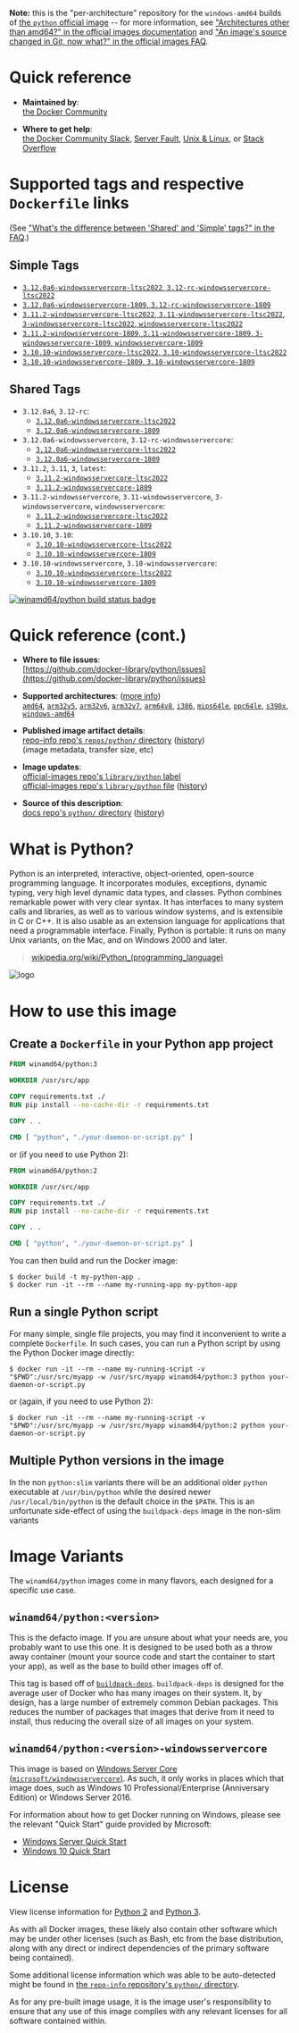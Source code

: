 <!--

********************************************************************************

WARNING:

    DO NOT EDIT "python/README.md"

    IT IS AUTO-GENERATED

    (from the other files in "python/" combined with a set of templates)

********************************************************************************

-->

**Note:** this is the "per-architecture" repository for the `windows-amd64` builds of [the `python` official image](https://hub.docker.com/_/python) -- for more information, see ["Architectures other than amd64?" in the official images documentation](https://github.com/docker-library/official-images#architectures-other-than-amd64) and ["An image's source changed in Git, now what?" in the official images FAQ](https://github.com/docker-library/faq#an-images-source-changed-in-git-now-what).

# Quick reference

-	**Maintained by**:  
	[the Docker Community](https://github.com/docker-library/python)

-	**Where to get help**:  
	[the Docker Community Slack](https://dockr.ly/comm-slack), [Server Fault](https://serverfault.com/help/on-topic), [Unix & Linux](https://unix.stackexchange.com/help/on-topic), or [Stack Overflow](https://stackoverflow.com/help/on-topic)

# Supported tags and respective `Dockerfile` links

(See ["What's the difference between 'Shared' and 'Simple' tags?" in the FAQ](https://github.com/docker-library/faq#whats-the-difference-between-shared-and-simple-tags).)

## Simple Tags

-	[`3.12.0a6-windowsservercore-ltsc2022`, `3.12-rc-windowsservercore-ltsc2022`](https://github.com/docker-library/python/blob/8442e048835d470610de219443b41d477d330e86/3.12-rc/windows/windowsservercore-ltsc2022/Dockerfile)
-	[`3.12.0a6-windowsservercore-1809`, `3.12-rc-windowsservercore-1809`](https://github.com/docker-library/python/blob/8442e048835d470610de219443b41d477d330e86/3.12-rc/windows/windowsservercore-1809/Dockerfile)
-	[`3.11.2-windowsservercore-ltsc2022`, `3.11-windowsservercore-ltsc2022`, `3-windowsservercore-ltsc2022`, `windowsservercore-ltsc2022`](https://github.com/docker-library/python/blob/e664abbb9af1ee6aae5778d70a5df79d86d9ec57/3.11/windows/windowsservercore-ltsc2022/Dockerfile)
-	[`3.11.2-windowsservercore-1809`, `3.11-windowsservercore-1809`, `3-windowsservercore-1809`, `windowsservercore-1809`](https://github.com/docker-library/python/blob/e664abbb9af1ee6aae5778d70a5df79d86d9ec57/3.11/windows/windowsservercore-1809/Dockerfile)
-	[`3.10.10-windowsservercore-ltsc2022`, `3.10-windowsservercore-ltsc2022`](https://github.com/docker-library/python/blob/a3533b1c48d968e784516470d18f3c24975df3d8/3.10/windows/windowsservercore-ltsc2022/Dockerfile)
-	[`3.10.10-windowsservercore-1809`, `3.10-windowsservercore-1809`](https://github.com/docker-library/python/blob/a3533b1c48d968e784516470d18f3c24975df3d8/3.10/windows/windowsservercore-1809/Dockerfile)

## Shared Tags

-	`3.12.0a6`, `3.12-rc`:
	-	[`3.12.0a6-windowsservercore-ltsc2022`](https://github.com/docker-library/python/blob/8442e048835d470610de219443b41d477d330e86/3.12-rc/windows/windowsservercore-ltsc2022/Dockerfile)
	-	[`3.12.0a6-windowsservercore-1809`](https://github.com/docker-library/python/blob/8442e048835d470610de219443b41d477d330e86/3.12-rc/windows/windowsservercore-1809/Dockerfile)
-	`3.12.0a6-windowsservercore`, `3.12-rc-windowsservercore`:
	-	[`3.12.0a6-windowsservercore-ltsc2022`](https://github.com/docker-library/python/blob/8442e048835d470610de219443b41d477d330e86/3.12-rc/windows/windowsservercore-ltsc2022/Dockerfile)
	-	[`3.12.0a6-windowsservercore-1809`](https://github.com/docker-library/python/blob/8442e048835d470610de219443b41d477d330e86/3.12-rc/windows/windowsservercore-1809/Dockerfile)
-	`3.11.2`, `3.11`, `3`, `latest`:
	-	[`3.11.2-windowsservercore-ltsc2022`](https://github.com/docker-library/python/blob/e664abbb9af1ee6aae5778d70a5df79d86d9ec57/3.11/windows/windowsservercore-ltsc2022/Dockerfile)
	-	[`3.11.2-windowsservercore-1809`](https://github.com/docker-library/python/blob/e664abbb9af1ee6aae5778d70a5df79d86d9ec57/3.11/windows/windowsservercore-1809/Dockerfile)
-	`3.11.2-windowsservercore`, `3.11-windowsservercore`, `3-windowsservercore`, `windowsservercore`:
	-	[`3.11.2-windowsservercore-ltsc2022`](https://github.com/docker-library/python/blob/e664abbb9af1ee6aae5778d70a5df79d86d9ec57/3.11/windows/windowsservercore-ltsc2022/Dockerfile)
	-	[`3.11.2-windowsservercore-1809`](https://github.com/docker-library/python/blob/e664abbb9af1ee6aae5778d70a5df79d86d9ec57/3.11/windows/windowsservercore-1809/Dockerfile)
-	`3.10.10`, `3.10`:
	-	[`3.10.10-windowsservercore-ltsc2022`](https://github.com/docker-library/python/blob/a3533b1c48d968e784516470d18f3c24975df3d8/3.10/windows/windowsservercore-ltsc2022/Dockerfile)
	-	[`3.10.10-windowsservercore-1809`](https://github.com/docker-library/python/blob/a3533b1c48d968e784516470d18f3c24975df3d8/3.10/windows/windowsservercore-1809/Dockerfile)
-	`3.10.10-windowsservercore`, `3.10-windowsservercore`:
	-	[`3.10.10-windowsservercore-ltsc2022`](https://github.com/docker-library/python/blob/a3533b1c48d968e784516470d18f3c24975df3d8/3.10/windows/windowsservercore-ltsc2022/Dockerfile)
	-	[`3.10.10-windowsservercore-1809`](https://github.com/docker-library/python/blob/a3533b1c48d968e784516470d18f3c24975df3d8/3.10/windows/windowsservercore-1809/Dockerfile)

[![winamd64/python build status badge](https://img.shields.io/jenkins/s/https/doi-janky.infosiftr.net/job/multiarch/job/windows-amd64/job/python.svg?label=winamd64/python%20%20build%20job)](https://doi-janky.infosiftr.net/job/multiarch/job/windows-amd64/job/python/)

# Quick reference (cont.)

-	**Where to file issues**:  
	[https://github.com/docker-library/python/issues](https://github.com/docker-library/python/issues)

-	**Supported architectures**: ([more info](https://github.com/docker-library/official-images#architectures-other-than-amd64))  
	[`amd64`](https://hub.docker.com/r/amd64/python/), [`arm32v5`](https://hub.docker.com/r/arm32v5/python/), [`arm32v6`](https://hub.docker.com/r/arm32v6/python/), [`arm32v7`](https://hub.docker.com/r/arm32v7/python/), [`arm64v8`](https://hub.docker.com/r/arm64v8/python/), [`i386`](https://hub.docker.com/r/i386/python/), [`mips64le`](https://hub.docker.com/r/mips64le/python/), [`ppc64le`](https://hub.docker.com/r/ppc64le/python/), [`s390x`](https://hub.docker.com/r/s390x/python/), [`windows-amd64`](https://hub.docker.com/r/winamd64/python/)

-	**Published image artifact details**:  
	[repo-info repo's `repos/python/` directory](https://github.com/docker-library/repo-info/blob/master/repos/python) ([history](https://github.com/docker-library/repo-info/commits/master/repos/python))  
	(image metadata, transfer size, etc)

-	**Image updates**:  
	[official-images repo's `library/python` label](https://github.com/docker-library/official-images/issues?q=label%3Alibrary%2Fpython)  
	[official-images repo's `library/python` file](https://github.com/docker-library/official-images/blob/master/library/python) ([history](https://github.com/docker-library/official-images/commits/master/library/python))

-	**Source of this description**:  
	[docs repo's `python/` directory](https://github.com/docker-library/docs/tree/master/python) ([history](https://github.com/docker-library/docs/commits/master/python))

# What is Python?

Python is an interpreted, interactive, object-oriented, open-source programming language. It incorporates modules, exceptions, dynamic typing, very high level dynamic data types, and classes. Python combines remarkable power with very clear syntax. It has interfaces to many system calls and libraries, as well as to various window systems, and is extensible in C or C++. It is also usable as an extension language for applications that need a programmable interface. Finally, Python is portable: it runs on many Unix variants, on the Mac, and on Windows 2000 and later.

> [wikipedia.org/wiki/Python_(programming_language)](https://en.wikipedia.org/wiki/Python_%28programming_language%29)

![logo](https://raw.githubusercontent.com/docker-library/docs/01c12653951b2fe592c1f93a13b4e289ada0e3a1/python/logo.png)

# How to use this image

## Create a `Dockerfile` in your Python app project

```dockerfile
FROM winamd64/python:3

WORKDIR /usr/src/app

COPY requirements.txt ./
RUN pip install --no-cache-dir -r requirements.txt

COPY . .

CMD [ "python", "./your-daemon-or-script.py" ]
```

or (if you need to use Python 2):

```dockerfile
FROM winamd64/python:2

WORKDIR /usr/src/app

COPY requirements.txt ./
RUN pip install --no-cache-dir -r requirements.txt

COPY . .

CMD [ "python", "./your-daemon-or-script.py" ]
```

You can then build and run the Docker image:

```console
$ docker build -t my-python-app .
$ docker run -it --rm --name my-running-app my-python-app
```

## Run a single Python script

For many simple, single file projects, you may find it inconvenient to write a complete `Dockerfile`. In such cases, you can run a Python script by using the Python Docker image directly:

```console
$ docker run -it --rm --name my-running-script -v "$PWD":/usr/src/myapp -w /usr/src/myapp winamd64/python:3 python your-daemon-or-script.py
```

or (again, if you need to use Python 2):

```console
$ docker run -it --rm --name my-running-script -v "$PWD":/usr/src/myapp -w /usr/src/myapp winamd64/python:2 python your-daemon-or-script.py
```

## Multiple Python versions in the image

In the non `python:slim` variants there will be an additional older `python` executable at `/usr/bin/python` while the desired newer `/usr/local/bin/python` is the default choice in the `$PATH`. This is an unfortunate side-effect of using the `buildpack-deps` image in the non-slim variants

# Image Variants

The `winamd64/python` images come in many flavors, each designed for a specific use case.

## `winamd64/python:<version>`

This is the defacto image. If you are unsure about what your needs are, you probably want to use this one. It is designed to be used both as a throw away container (mount your source code and start the container to start your app), as well as the base to build other images off of.

This tag is based off of [`buildpack-deps`](https://hub.docker.com/_/buildpack-deps/). `buildpack-deps` is designed for the average user of Docker who has many images on their system. It, by design, has a large number of extremely common Debian packages. This reduces the number of packages that images that derive from it need to install, thus reducing the overall size of all images on your system.

## `winamd64/python:<version>-windowsservercore`

This image is based on [Windows Server Core (`microsoft/windowsservercore`)](https://hub.docker.com/r/microsoft/windowsservercore/). As such, it only works in places which that image does, such as Windows 10 Professional/Enterprise (Anniversary Edition) or Windows Server 2016.

For information about how to get Docker running on Windows, please see the relevant "Quick Start" guide provided by Microsoft:

-	[Windows Server Quick Start](https://msdn.microsoft.com/en-us/virtualization/windowscontainers/quick_start/quick_start_windows_server)
-	[Windows 10 Quick Start](https://msdn.microsoft.com/en-us/virtualization/windowscontainers/quick_start/quick_start_windows_10)

# License

View license information for [Python 2](https://docs.python.org/2/license.html) and [Python 3](https://docs.python.org/3/license.html).

As with all Docker images, these likely also contain other software which may be under other licenses (such as Bash, etc from the base distribution, along with any direct or indirect dependencies of the primary software being contained).

Some additional license information which was able to be auto-detected might be found in [the `repo-info` repository's `python/` directory](https://github.com/docker-library/repo-info/tree/master/repos/python).

As for any pre-built image usage, it is the image user's responsibility to ensure that any use of this image complies with any relevant licenses for all software contained within.
